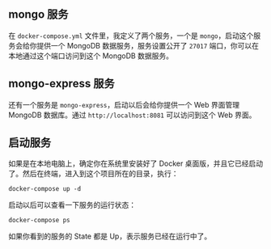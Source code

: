 ## mongo 服务

在 `docker-compose.yml` 文件里，我定义了两个服务，一个是 `mongo`，启动这个服务会给你提供一个 MongoDB 数据服务，服务设置公开了 `27017` 端口，你可以在本地通过这个端口访问到这个 MongoDB 数据服务。

## mongo-express 服务

还有一个服务是 `mongo-express`，启动以后会给你提供一个 Web 界面管理 MongoDB 数据库。通过 `http://localhost:8081` 可以访问到这个 Web 界面。

## 启动服务

如果是在本地电脑上，确定你在系统里安装好了 Docker 桌面版，并且它已经启动了。然后在终端，进入到这个项目所在的目录，执行：

```
docker-compose up -d
```

启动以后可以查看一下服务的运行状态：

```
docker-compose ps
```

如果你看到的服务的 State 都是 Up，表示服务已经在运行中了。
